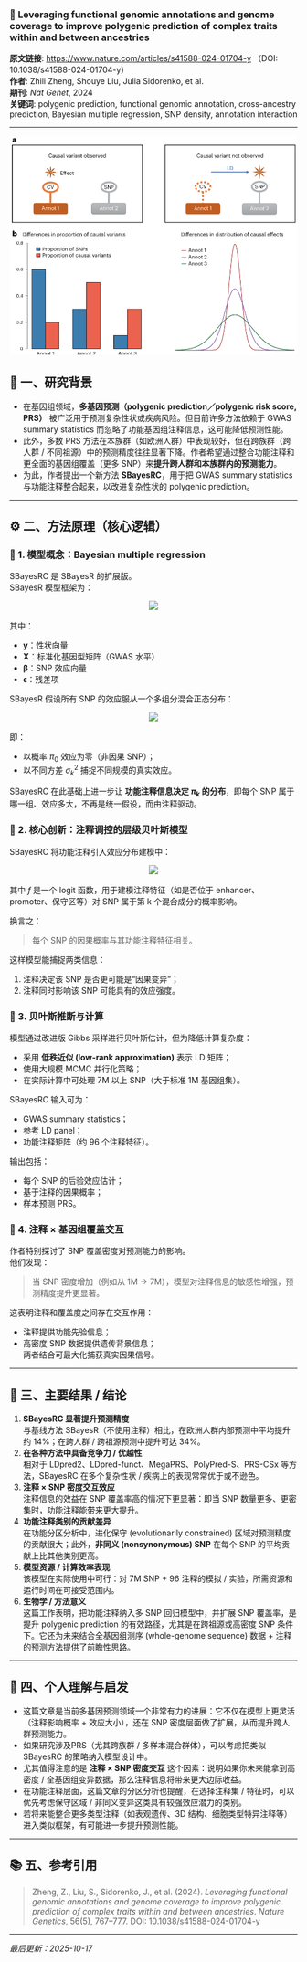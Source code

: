 ### 📄  Leveraging functional genomic annotations and genome coverage to improve polygenic prediction of complex traits within and between ancestries

**原文链接**: https://www.nature.com/articles/s41588-024-01704-y （DOI: 10.1038/s41588-024-01704-y） \
**作者**: Zhili Zheng, Shouye Liu, Julia Sidorenko, et al. \
**期刊**: *Nat Genet*, 2024 \
**关键词**: polygenic prediction, functional genomic annotation, cross-ancestry prediction, Bayesian multiple regression, SNP density, annotation interaction

---
![1760683648956](image/2025-03-14_SBayesRC/1760683648956.png)
## 🧠 一、研究背景

- 在基因组领域，**多基因预测（polygenic prediction／polygenic risk score, PRS）** 被广泛用于预测复杂性状或疾病风险。但目前许多方法依赖于 GWAS summary statistics 而忽略了功能基因组注释信息，这可能降低预测性能。 
- 此外，多数 PRS 方法在本族群（如欧洲人群）中表现较好，但在跨族群（跨人群 / 不同祖源）中的预测精度往往显著下降。作者希望通过整合功能注释和更全面的基因组覆盖（更多 SNP）来**提升跨人群和本族群内的预测能力**。
- 为此，作者提出一个新方法 **SBayesRC**，用于把 GWAS summary statistics 与功能注释整合起来，以改进复杂性状的 polygenic prediction。


---

## ⚙️ 二、方法原理（核心逻辑）

### 🧩 1. 模型概念：Bayesian multiple regression

SBayesRC 是 SBayesR 的扩展版。  
SBayesR 模型框架为：
<p align="center">
   <img src="https://latex.codecogs.com/svg.latex?\displaystyle \mathbf{y} = \mathbf{X}\boldsymbol{\beta} + \boldsymbol{\epsilon}">
</p>  

其中：
- $\mathbf{y}$：性状向量  
- $\mathbf{X}$：标准化基因型矩阵（GWAS 水平）  
- $\boldsymbol{\beta}$：SNP 效应向量  
- $\boldsymbol{\epsilon}$：残差项  

SBayesR 假设所有 SNP 的效应服从一个多组分混合正态分布：
<p align="center">
   <img src="https://latex.codecogs.com/svg.latex?\displaystyle \beta_j \sim \pi_0 \delta_0 + \sum_{k=1}^K \pi_k N(0, \sigma_k^2)">
</p>  

即：
- 以概率 $\pi_0$ 效应为零（非因果 SNP）；
- 以不同方差 $\sigma_k^2$ 捕捉不同规模的真实效应。

SBayesRC 在此基础上进一步让 **功能注释信息决定 $\pi_k$ 的分布**，即每个 SNP 属于哪一组、效应多大，不再是统一假设，而由注释驱动。

### 🧬 2. 核心创新：注释调控的层级贝叶斯模型

SBayesRC 将功能注释引入效应分布建模中：
<p align="center">
   <img src="https://latex.codecogs.com/svg.latex?\displaystyle \Pr(\beta_j \in N(0, \sigma_k^2)) = f(\text{Annotation}_j; \boldsymbol{\alpha}_k)">
</p>  

其中 $f$ 是一个 logit 函数，用于建模注释特征（如是否位于 enhancer、promoter、保守区等）对 SNP 属于第 k 个混合成分的概率影响。

换言之：
> 每个 SNP 的因果概率与其功能注释特征相关。

这样模型能捕捉两类信息：
1. 注释决定该 SNP 是否更可能是“因果变异”；  
2. 注释同时影响该 SNP 可能具有的效应强度。

### 🧮 3. 贝叶斯推断与计算

模型通过改进版 Gibbs 采样进行贝叶斯估计，但为降低计算复杂度：
- 采用 **低秩近似 (low-rank approximation)** 表示 LD 矩阵；
- 使用大规模 MCMC 并行化策略；
- 在实际计算中可处理 7M 以上 SNP（大于标准 1M 基因组集）。

SBayesRC 输入可为：
- GWAS summary statistics；
- 参考 LD panel；
- 功能注释矩阵（约 96 个注释特征）。

输出包括：
- 每个 SNP 的后验效应估计；
- 基于注释的因果概率；
- 样本预测 PRS。

### 🧠 4. 注释 × 基因组覆盖交互

作者特别探讨了 SNP 覆盖密度对预测能力的影响。  
他们发现：  
> 当 SNP 密度增加（例如从 1M → 7M），模型对注释信息的敏感性增强，预测精度提升更显著。  

这表明注释和覆盖度之间存在交互作用：  
- 注释提供功能先验信息；  
- 高密度 SNP 数据提供遗传背景信息；  
两者结合可最大化捕获真实因果信号。

---

## 🧩 三、主要结果 / 结论

1. **SBayesRC 显著提升预测精度**  
   与基线方法 SBayesR（不使用注释）相比，在欧洲人群内部预测中平均提升约 14%；在跨人群 / 跨祖源预测中提升可达 34%。 
2. **在各种方法中具备竞争力 / 优越性**  
   相对于 LDpred2、LDpred-funct、MegaPRS、PolyPred-S、PRS-CSx 等方法，SBayesRC 在多个复杂性状 / 疾病上的表现常常优于或不逊色。
3. **注释 × SNP 密度交互效应**  
   注释信息的效益在 SNP 覆盖率高的情况下更显著：即当 SNP 数量更多、更密集时，功能注释能带来更大提升。 
4. **功能注释类别的贡献差异**  
   在功能分区分析中，进化保守 (evolutionarily constrained) 区域对预测精度的贡献很大；此外，**非同义 (nonsynonymous) SNP** 在每个 SNP 的平均贡献上比其他类别更高。
5. **模型资源 / 计算效率表现**  
   该模型在实际使用中可行：对 7M SNP + 96 注释的模拟 / 实验，所需资源和运行时间在可接受范围内。
6. **生物学 / 方法意义**  
   这篇工作表明，把功能注释纳入多 SNP 回归模型中，并扩展 SNP 覆盖率，是提升 polygenic prediction 的有效路径，尤其是在跨祖源或高密度 SNP 条件下。它还为未来结合全基因组测序 (whole-genome sequence) 数据 + 注释的预测方法提供了前瞻性思路。


---

## 💬 四、个人理解与启发

- 这篇文章是当前多基因预测领域一个非常有力的进展：它不仅在模型上更灵活（注释影响概率 + 效应大小），还在 SNP 密度层面做了扩展，从而提升跨人群预测能力。  
- 如果研究涉及PRS（尤其跨族群 / 多样本混合群体），可以考虑把类似 SBayesRC 的策略纳入模型设计中。  
- 尤其值得注意的是 **注释 × SNP 密度交互** 这个因素：说明如果你未来能拿到高密度 / 全基因组变异数据，那么注释信息将带来更大边际收益。  
- 在功能注释层面，这篇文章的分区分析也提醒，在选择注释集 / 特征时，可以优先考虑保守区域 / 非同义变异这类具有较强效应潜力的类别。  
- 若将来能整合更多类型注释（如表观遗传、3D 结构、细胞类型特异注释等）进入类似框架，有可能进一步提升预测性能。

---

## 📚 五、参考引用

> Zheng, Z., Liu, S., Sidorenko, J., et al. (2024). *Leveraging functional genomic annotations and genome coverage to improve polygenic prediction of complex traits within and between ancestries*. *Nature Genetics*, 56(5), 767–777. DOI: 10.1038/s41588-024-01704-y 

---

*最后更新：2025-10-17*
